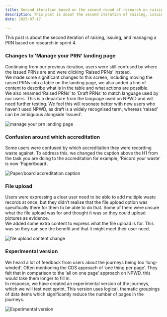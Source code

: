```yaml
---
title: Second iteration based on the second round of research on raising, issuing and managing a PRN and record your waste
description: This post is about the second iteration of raising, issuing, and managing a PRN based on research from sprint 4.
date: 2023-07-17

---
```



This post is about the second iteration of raising, issuing, and managing a PRN based on research in sprint 4.


### Changes to 'Manage your PRN' landing page

Continuing from our previous iteration, users were still confused by where the issued PRNs are and were clicking ‘Raised PRNs’ instead.  
We made some significant changes to this screen, including moving the raised PRNs into a table on the landing page, we also added a line of content to describe what is in the table and what actions are possible.  
We also renamed ‘Raised PRNs’ to ‘Draft PRNs’ to match language used by our users. This is a departure from the language used on NPWD and will need further testing. We feel this will resonate better with new users who haven’t used NPWD, as draft is a widely recognised term, whereas ‘raised’ can be ambiguous alongside ‘issued’.


![manage your prn landing page](/prn-landing.png)



### Confusion around which accreditation

Some users were confused by which accreditation they were recording waste against. To address this, we changed the caption above the H1 from the task you are doing to the accreditation for example, ‘Record your waste’ is now ‘Paper/board’.


![Paper/board accreditation caption](/caption.png)


### File upload

Users were expressing a clear user need to be able to add multiple waste records at once, but they didn’t realise that the file upload option was specifically there for them to be able to do that. Some of them were unsure what the file upload was for and thought it was so they could upload pictures as evidence.  
We added some extra content to express what the file upload is for. This was so they can see the benefit and that it might meet their user need.


![file upload content change](/fileupload.png)

### Experimental version

We heard a lot of feedback from users about the journeys being too ‘long-winded’. Often mentioning the GDS approach of ‘one thing per page’. They felt that in comparison to the ‘all on one page’ approach on NPWD, this would take them longer to fill in.  
In response, we have created an experimental version of the journeys, which we will test next sprint. This version uses logical, thematic groupings of data items which significantly reduce the number of pages in the journeys.


![Experimental version](/experimental.png)

